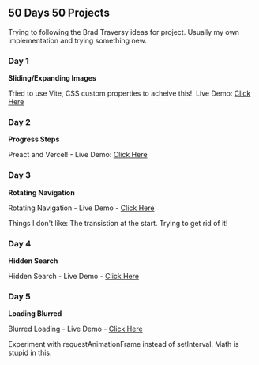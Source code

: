 ## 50 Days 50 Projects

Trying to following the Brad Traversy ideas for project. Usually my own implementation and trying something new.

### Day 1

**Sliding/Expanding Images**

Tried to use Vite, CSS custom properties to acheive this!. Live Demo: [Click Here](https://vishnup95.github.io/50-Days-50-Projects/expanding-cards/)

### Day 2

**Progress Steps**

Preact and Vercel! - Live Demo: [Click Here](https://50-days-50-projects.vercel.app/)

### Day 3

**Rotating Navigation**

Rotating Navigation - Live Demo - [Click Here](https://vishnup95.github.io/50-Days-50-Projects/rotating-navigation/)

Things I don't like: The transistion at the start. Trying to get rid of it!

### Day 4

**Hidden Search**

Hidden Search - Live Demo - [Click Here](https://vishnup95.github.io/50-Days-50-Projects/hidden-search/)

### Day 5

**Loading Blurred**

Blurred Loading - Live Demo - [Click Here](https://codepen.io/vishnup95/pen/xxLZOGL)

Experiment with requestAnimationFrame instead of setInterval. Math is stupid in this.

